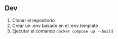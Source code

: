 ## Dev

1. Clonar el repositorio
2. Crear un .env basado en el .env.template
3. Ejecutar el comando `docker compose up --build`
